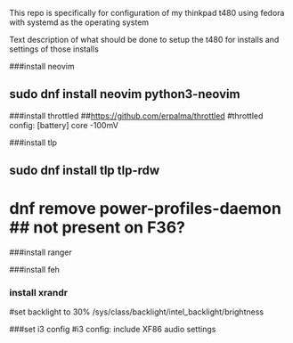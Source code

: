  This repo is specifically for configuration of my thinkpad t480 using fedora with systemd as the operating system

Text description of what should be done to setup the t480 for installs and settings of those installs

###install neovim
## sudo dnf install neovim python3-neovim

###install throttled 
##https://github.com/erpalma/throttled
#throttled config:
    [battery] core -100mV

###install tlp
## sudo dnf install tlp tlp-rdw
# dnf remove power-profiles-daemon ## not present on F36?

###install ranger

###install feh

### install xrandr
#set backlight to 30% /sys/class/backlight/intel_backlight/brightness


###set i3 config
#i3 config:
    include XF86 audio settings
